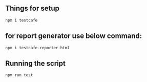 ## Things for setup
`npm i testcafe`

## for report generator use below command:
`npm i testcafe-reporter-html`

## Running the script 
`npm run test`
